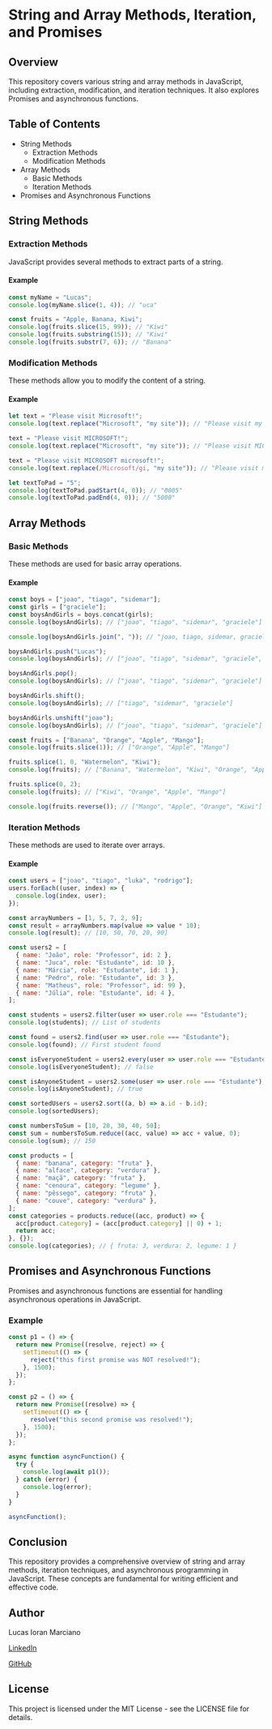 # String and Array Methods, Iteration, and Promises

## Overview
This repository covers various string and array methods in JavaScript, including extraction, modification, and iteration techniques. It also explores Promises and asynchronous functions.

## Table of Contents
- String Methods
  - Extraction Methods
  - Modification Methods
- Array Methods
  - Basic Methods
  - Iteration Methods
- Promises and Asynchronous Functions

## String Methods

### Extraction Methods
JavaScript provides several methods to extract parts of a string.

#### Example
```javascript
const myName = "Lucas";
console.log(myName.slice(1, 4)); // "uca"

const fruits = "Apple, Banana, Kiwi";
console.log(fruits.slice(15, 99)); // "Kiwi"
console.log(fruits.substring(15)); // "Kiwi"
console.log(fruits.substr(7, 6)); // "Banana"
```

### Modification Methods
These methods allow you to modify the content of a string.

#### Example
```javascript
let text = "Please visit Microsoft!";
console.log(text.replace("Microsoft", "my site")); // "Please visit my site!"

text = "Please visit MICROSOFT!";
console.log(text.replace("Microsoft", "my site")); // "Please visit MICROSOFT!"

text = "Please visit MICROSOFT microsoft!";
console.log(text.replace(/Microsoft/gi, "my site")); // "Please visit my site my site!"

let textToPad = "5";
console.log(textToPad.padStart(4, 0)); // "0005"
console.log(textToPad.padEnd(4, 0)); // "5000"
```

## Array Methods

### Basic Methods
These methods are used for basic array operations.

#### Example
```javascript
const boys = ["joao", "tiago", "sidemar"];
const girls = ["graciele"];
const boysAndGirls = boys.concat(girls);
console.log(boysAndGirls); // ["joao", "tiago", "sidemar", "graciele"]

console.log(boysAndGirls.join(", ")); // "joao, tiago, sidemar, graciele"

boysAndGirls.push("Lucas");
console.log(boysAndGirls); // ["joao", "tiago", "sidemar", "graciele", "Lucas"]

boysAndGirls.pop();
console.log(boysAndGirls); // ["joao", "tiago", "sidemar", "graciele"]

boysAndGirls.shift();
console.log(boysAndGirls); // ["tiago", "sidemar", "graciele"]

boysAndGirls.unshift("joao");
console.log(boysAndGirls); // ["joao", "tiago", "sidemar", "graciele"]

const fruits = ["Banana", "Orange", "Apple", "Mango"];
console.log(fruits.slice(1)); // ["Orange", "Apple", "Mango"]

fruits.splice(1, 0, "Watermelon", "Kiwi");
console.log(fruits); // ["Banana", "Watermelon", "Kiwi", "Orange", "Apple", "Mango"]

fruits.splice(0, 2);
console.log(fruits); // ["Kiwi", "Orange", "Apple", "Mango"]

console.log(fruits.reverse()); // ["Mango", "Apple", "Orange", "Kiwi"]
```

### Iteration Methods
These methods are used to iterate over arrays.

#### Example
```javascript
const users = ["joao", "tiago", "luka", "rodrigo"];
users.forEach((user, index) => {
  console.log(index, user);
});

const arrayNumbers = [1, 5, 7, 2, 9];
const result = arrayNumbers.map(value => value * 10);
console.log(result); // [10, 50, 70, 20, 90]

const users2 = [
  { name: "João", role: "Professor", id: 2 },
  { name: "Juca", role: "Estudante", id: 10 },
  { name: "Márcia", role: "Estudante", id: 1 },
  { name: "Pedro", role: "Estudante", id: 3 },
  { name: "Matheus", role: "Professor", id: 99 },
  { name: "Júlia", role: "Estudante", id: 4 },
];

const students = users2.filter(user => user.role === "Estudante");
console.log(students); // List of students

const found = users2.find(user => user.role === "Estudante");
console.log(found); // First student found

const isEveryoneStudent = users2.every(user => user.role === "Estudante");
console.log(isEveryoneStudent); // false

const isAnyoneStudent = users2.some(user => user.role === "Estudante");
console.log(isAnyoneStudent); // true

const sortedUsers = users2.sort((a, b) => a.id - b.id);
console.log(sortedUsers);

const numbersToSum = [10, 20, 30, 40, 50];
const sum = numbersToSum.reduce((acc, value) => acc + value, 0);
console.log(sum); // 150

const products = [
  { name: "banana", category: "fruta" },
  { name: "alface", category: "verdura" },
  { name: "maçã", category: "fruta" },
  { name: "cenoura", category: "legume" },
  { name: "pêssego", category: "fruta" },
  { name: "couve", category: "verdura" },
];
const categories = products.reduce((acc, product) => {
  acc[product.category] = (acc[product.category] || 0) + 1;
  return acc;
}, {});
console.log(categories); // { fruta: 3, verdura: 2, legume: 1 }
```

## Promises and Asynchronous Functions
Promises and asynchronous functions are essential for handling asynchronous operations in JavaScript.

### Example
```javascript
const p1 = () => {
  return new Promise((resolve, reject) => {
    setTimeout(() => {
      reject("this first promise was NOT resolved!");
    }, 1500);
  });
};

const p2 = () => {
  return new Promise((resolve) => {
    setTimeout(() => {
      resolve("this second promise was resolved!");
    }, 1500);
  });
};

async function asyncFunction() {
  try {
    console.log(await p1());
  } catch (error) {
    console.log(error);
  }
}

asyncFunction();
```

## Conclusion
This repository provides a comprehensive overview of string and array methods, iteration techniques, and asynchronous programming in JavaScript. These concepts are fundamental for writing efficient and effective code.

## Author
Lucas Ioran Marciano

[LinkedIn](https://www.linkedin.com/in/lucas-ioran-marciano/)

[GitHub](https://github.com/Lucas-I-Marciano)

## License
This project is licensed under the MIT License - see the LICENSE file for details.
